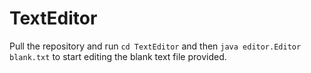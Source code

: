 # TextEditor
Pull the repository and run `cd TextEditor` and  then `java editor.Editor blank.txt` to start editing the blank text file provided.
